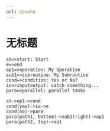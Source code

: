 ```yaml
---
url: cbvwhq
---
```


# 无标题

<!doctype html><div data-lake-element="root" class="lake-engine lake-typography-traditional" data-parser-by="lake2html"></div>



```flow
st=>start: Start
e=>end
op1=>operation: My Operation
sub1=>subroutine: My Subroutine
cond=>condition: Yes or No?
io=>inputoutput: catch something...
para=>parallel: parallel tasks

st->op1->cond
cond(yes)->io->e
cond(no)->para
para(path1, bottom)->sub1(right)->op1
para(path2, top)->op1
```
